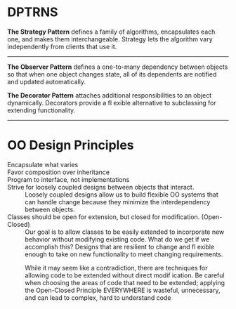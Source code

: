 # DPTRNS


__The Strategy Pattern__ defines a family of algorithms,
encapsulates each one, and makes them interchangeable.
Strategy lets the algorithm vary independently from
clients that use it.

----

__The Observer Pattern__ defines a one-to-many
dependency between objects so that when one
object changes state, all of its dependents are
notified and updated automatically.

__The Decorator Pattern__ attaches additional
responsibilities to an object dynamically.
Decorators provide a fl exible alternative to
subclassing for extending functionality.

----
# OO Design Principles

<dl>
  <dt>Encapsulate what varies</dt>
  <dd></dd>
  
  <dt>Favor composition over inheritance</dt>
  <dd></dd>
  
  <dt>Program to interface, not implementations</dt>
  <dd></dd>

  <dt>Strive for loosely coupled designs between objects that interact.</dt>
  <dd>Loosely coupled designs allow us to build flexible OO systems that can handle change because they minimize the    interdependency between objects.</dd>
  
  <dt>Classes should be open for extension, but closed for modification. (Open-Closed)</dt>
  <dd>Our goal is to allow classes to be easily extended to
incorporate new behavior without modifying existing code.
What do we get if we accomplish this? Designs that are
resilient to change and fl exible enough to take on new
functionality to meet changing requirements.

While it may seem like a contradiction,
there are techniques for allowing code to be
extended without direct modif ication.
Be careful when choosing the areas of code
that need to be extended; applying the
Open-Closed Principle EVERYWHERE
is wasteful, unnecessary, and can lead to
complex, hard to understand code</dd>
 
</dl>
